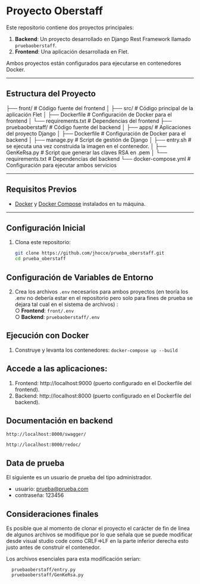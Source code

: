 # Proyecto Oberstaff

Este repositorio contiene dos proyectos principales:

1. **Backend**: Un proyecto desarrollado en Django Rest Framework llamado `pruebaoberstaff`.
2. **Frontend**: Una aplicación desarrollada en Flet.

Ambos proyectos están configurados para ejecutarse en contenedores Docker.

---

## Estructura del Proyecto
├── front/ # Código fuente del frontend 
│   ├── src/ # Código principal de la aplicación Flet 
│   ├── Dockerfile # Configuración de Docker para el frontend 
│   └── requirements.txt # Dependencias del frontend 
├── pruebaoberstaff/ # Código fuente del backend 
│   ├── apps/ # Aplicaciones del proyecto Django 
│   ├── Dockerfile # Configuración de Docker para el backend 
│   ├── manage.py # Script de gestión de Django
│   ├── entry.sh # se ejecuta una vez construida la imagen en el contenedor.
│   ├── GenKeRsa.py # Script que generar las claves RSA en .pem
│   └── requirements.txt # Dependencias del backend 
└── docker-compose.yml # Configuración para ejecutar ambos servicios


---

## Requisitos Previos

- [Docker](https://www.docker.com/) y [Docker Compose](https://docs.docker.com/compose/) instalados en tu máquina.

---

## Configuración Inicial

1. Clona este repositorio:
   ```bash
   git clone https://github.com/jhocce/prueba_oberstaff.git 
   cd prueba_oberstaff

## Configuración de Variables de Entorno

2. Crea los archivos `.env` necesarios para ambos proyectos (en teoría los .env no debería estar en el repositorio pero solo para fines de prueba se dejara tal cual en el sistema de archivos) :  
   ○ **Frontend**: `front/.env`  
   ○ **Backend**: `pruebaoberstaff/.env`  


## Ejecución con Docker
1. Construye y levanta los contenedores:
    ``` docker-compose up --build ```

## Accede a las aplicaciones:

1. Frontend: http://localhost:9000 (puerto configurado en el Dockerfile del frontend).
2. Backend: http://localhost:8000 (puerto configurado en el Dockerfile del backend).

## Documentación en backend

    http://localhost:8000/swagger/
    
    http://localhost:8000/redoc/

## Data de prueba
El siguiente es un usuario de prueba del tipo administrador.

* usuario: prueba@prueba.com
* contraseña: 123456


## Consideraciones finales
Es posible que al momento de clonar el proyecto el carácter de fin de linea de algunos archivos se modifique por lo que señala que se puede modificar desde visual studio code como CRLF=>LF en la parte inferior derecha esto justo antes de construir el contenedor.

Los archivos esenciales para esta modificación serian:

      pruebaoberstaff/entry.py
      pruebaoberstaff/GenKeRsa.py